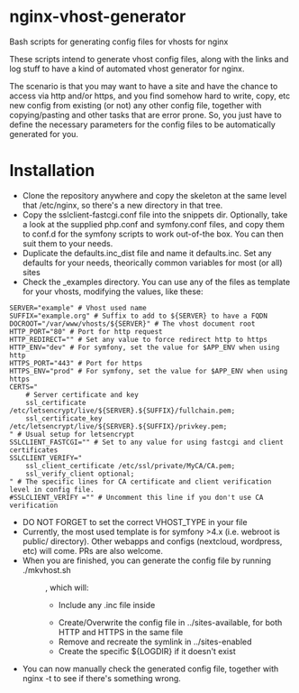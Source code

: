 # nginx-vhost-generator
Bash scripts for generating config files for vhosts for nginx

These scripts intend to generate vhost config files, along with the links and log stuff
to have a kind of automated vhost generator for nginx.

The scenario is that you may want to have a site and have the chance to access via http and/or https,
and you find somehow hard to write, copy, etc new config from existing (or not) any other config file,
together with copying/pasting and other tasks that are error prone. So, you just have to define the necessary
parameters for the config files to be automatically generated for you.

Installation
============

* Clone the repository anywhere and copy the skeleton at the same level that /etc/nginx,
so there's a new directory in that tree.
* Copy the sslclient-fastcgi.conf file into the snippets dir. Optionally, take a look at the supplied php.conf and symfony.conf
files, and copy them to conf.d for the symfony scripts to work out-of-the box. You can then suit them to your needs.
* Duplicate the defaults.inc_dist file and name it defaults.inc. Set any defaults for your needs, theorically
common variables for most (or all) sites
* Check the _examples directory. You can use any of the files as template for your vhosts, modifying the values, like these:

```
SERVER="example" # Vhost used name
SUFFIX="example.org" # Suffix to add to ${SERVER} to have a FQDN
DOCROOT="/var/www/vhosts/${SERVER}" # The vhost document root
HTTP_PORT="80" # Port for http request
HTTP_REDIRECT="" # Set any value to force redirect http to https
HTTP_ENV="dev" # For symfony, set the value for $APP_ENV when using http
HTTPS_PORT="443" # Port for https
HTTPS_ENV="prod" # For symfony, set the value for $APP_ENV when using https
CERTS="
    # Server certificate and key
    ssl_certificate /etc/letsencrypt/live/${SERVER}.${SUFFIX}/fullchain.pem;
    ssl_certificate_key /etc/letsencrypt/live/${SERVER}.${SUFFIX}/privkey.pem;
" # Usual setup for letsencrypt
SSLCLIENT_FASTCGI="" # Set to any value for using fastcgi and client certificates
SSLCLIENT_VERIFY="
    ssl_client_certificate /etc/ssl/private/MyCA/CA.pem;
    ssl_verify_client optional;
" # The specific lines for CA certificate and client verification level in config file.
#SSLCLIENT_VERIFY ="" # Uncomment this line if you don't use CA verification
```

* DO NOT FORGET to set the correct VHOST_TYPE in your file
* Currently, the most used template is for symfony >4.x (i.e. webroot is public/ directory). Other webapps and configs
(nextcloud, wordpress, etc) will come. PRs are also welcome.
* When you are finished, you can generate the config file by running ./mkvhost.sh <dir>, which will:
    * Include any .inc file inside <dir>
    * Create/Overwrite the config file in ../sites-available, for both HTTP and HTTPS in the same file
    * Remove and recreate the symlink in ../sites-enabled
    * Create the specific ${LOGDIR} if it doesn't exist
* You can now manually check the generated config file, together with nginx -t to see if there's something wrong.
